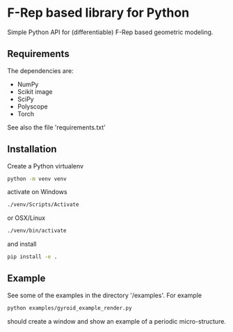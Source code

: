 # F-Rep based library for Python 
Simple Python API for (differentiable) F-Rep based geometric modeling. 

## Requirements 
The dependencies are: 
- NumPy
- Scikit image
- SciPy
- Polyscope
- Torch

See also the file 'requirements.txt'

## Installation 
Create a Python virtualenv
```bash
python -m venv venv
```
activate on Windows
```bash
./venv/Scripts/Activate
```
or OSX/Linux
```bash
./venv/bin/activate
```
and install
```bash
pip install -e .
```

## Example 
See some of the examples in the directory '/examples'. For example
```bash
python examples/gyroid_example_render.py
```
should create a window and show an example of a periodic micro-structure. 
